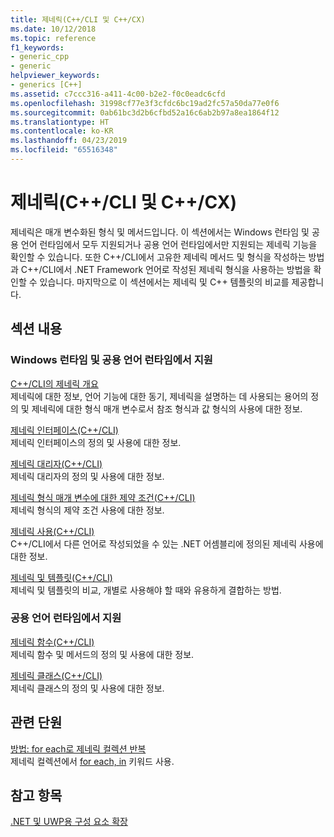 ```yaml
---
title: 제네릭(C++/CLI 및 C++/CX)
ms.date: 10/12/2018
ms.topic: reference
f1_keywords:
- generic_cpp
- generic
helpviewer_keywords:
- generics [C++]
ms.assetid: c7ccc316-a411-4c00-b2e2-f0c0eadc6cfd
ms.openlocfilehash: 31998cf77e3f3cfdc6bc19ad2fc57a50da77e0f6
ms.sourcegitcommit: 0ab61bc3d2b6cfbd52a16c6ab2b97a8ea1864f12
ms.translationtype: HT
ms.contentlocale: ko-KR
ms.lasthandoff: 04/23/2019
ms.locfileid: "65516348"
---
```

# <a name="generics--ccli-and-ccx"></a>제네릭(C++/CLI 및 C++/CX)

제네릭은 매개 변수화된 형식 및 메서드입니다. 이 섹션에서는 Windows 런타임 및 공용 언어 런타임에서 모두 지원되거나 공용 언어 런타임에서만 지원되는 제네릭 기능을 확인할 수 있습니다. 또한 C++/CLI에서 고유한 제네릭 메서드 및 형식을 작성하는 방법과 C++/CLI에서 .NET Framework 언어로 작성된 제네릭 형식을 사용하는 방법을 확인할 수 있습니다. 마지막으로 이 섹션에서는 제네릭 및 C++ 템플릿의 비교를 제공합니다.

## <a name="in-this-section"></a>섹션 내용

### <a name="supported-by-the-windows-runtime-and-the-common-language-runtime"></a>Windows 런타임 및 공용 언어 런타임에서 지원

[C++/CLI의 제네릭 개요](overview-of-generics-in-visual-cpp.md)<br/>
제네릭에 대한 정보, 언어 기능에 대한 동기, 제네릭을 설명하는 데 사용되는 용어의 정의 및 제네릭에 대한 형식 매개 변수로서 참조 형식과 값 형식의 사용에 대한 정보.

[제네릭 인터페이스(C++/CLI)](generic-interfaces-visual-cpp.md)<br/>
제네릭 인터페이스의 정의 및 사용에 대한 정보.

[제네릭 대리자(C++/CLI)](generic-delegates-visual-cpp.md)<br/>
제네릭 대리자의 정의 및 사용에 대한 정보.

[제네릭 형식 매개 변수에 대한 제약 조건(C++/CLI)](constraints-on-generic-type-parameters-cpp-cli.md)<br/>
제네릭 형식의 제약 조건 사용에 대한 정보.

[제네릭 사용(C++/CLI)](consuming-generics-cpp-cli.md)<br/>
C++/CLI에서 다른 언어로 작성되었을 수 있는 .NET 어셈블리에 정의된 제네릭 사용에 대한 정보.

[제네릭 및 템플릿(C++/CLI)](generics-and-templates-visual-cpp.md)<br/>
제네릭 및 템플릿의 비교, 개별로 사용해야 할 때와 유용하게 결합하는 방법.

### <a name="supported-by-the-common-language-runtime"></a>공용 언어 런타임에서 지원

[제네릭 함수(C++/CLI)](generic-functions-cpp-cli.md)<br/>
제네릭 함수 및 메서드의 정의 및 사용에 대한 정보.

[제네릭 클래스(C++/CLI)](generic-classes-cpp-cli.md)<br/>
제네릭 클래스의 정의 및 사용에 대한 정보.

## <a name="related-sections"></a>관련 단원

[방법: for each로 제네릭 컬렉션 반복](../dotnet/how-to-iterate-over-a-generic-collection-with-for-each.md)<br/>
제네릭 컬렉션에서 [for each, in](../dotnet/for-each-in.md) 키워드 사용.

## <a name="see-also"></a>참고 항목

[.NET 및 UWP용 구성 요소 확장](component-extensions-for-runtime-platforms.md)